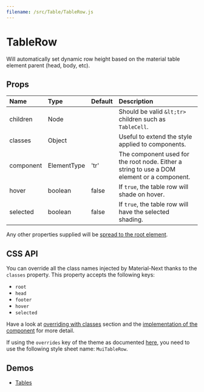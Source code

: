 ```yaml
---
filename: /src/Table/TableRow.js
---
```


<!--- This documentation is automatically generated, do not try to edit it. -->

# TableRow

Will automatically set dynamic row height
based on the material table element parent (head, body, etc).

## Props

| Name | Type | Default | Description |
|:-----|:-----|:--------|:------------|
| children | Node |  | Should be valid `&lt;tr>` children such as `TableCell`. |
| classes | Object |  | Useful to extend the style applied to components. |
| component | ElementType | 'tr' | The component used for the root node. Either a string to use a DOM element or a component. |
| hover | boolean | false | If `true`, the table row will shade on hover. |
| selected | boolean | false | If `true`, the table row will have the selected shading. |

Any other properties supplied will be [spread to the root element](/guides/api#spread).

## CSS API

You can override all the class names injected by Material-Next thanks to the `classes` property.
This property accepts the following keys:
- `root`
- `head`
- `footer`
- `hover`
- `selected`

Have a look at [overriding with classes](/customization/overrides#overriding-with-classes) section
and the [implementation of the component](https://github.com/material-next/material-next/tree/v1-beta/src/Table/TableRow.js)
for more detail.

If using the `overrides` key of the theme as documented
[here](/customization/themes#customizing-all-instances-of-a-component-type),
you need to use the following style sheet name: `MuiTableRow`.

## Demos

- [Tables](/demos/tables)

